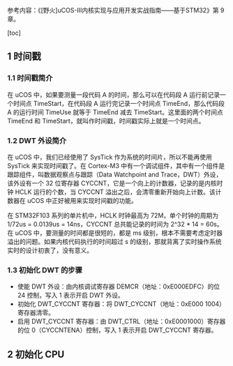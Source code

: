 参考内容：《[野火]uCOS-III内核实现与应用开发实战指南——基于STM32》第 9 章。

[toc]

## 1 时间戳
### 1.1 时间戳简介

在 uCOS 中，如果要测量一段代码 A 的时间，那么可以在代码段 A 运行前记录一个时间点 TimeStart，在代码段 A 运行完记录一个时间点 TimeEnd，那么代码段 A 的运行时间 TimeUse 就等于 TimeEnd 减去 TimeStart。这里面的两个时间点 TimeEnd 和 TimeStart，就叫作时间戳，时间戳实际上就是一个时间点。

### 1.2 DWT 外设简介

在 uCOS 中，我们已经使用了 SysTick 作为系统的时间片，所以不能再使用 SysTick 来实现时间戳了。在 Cortex-M3 中有一个调试组件，其中有一个组件是跟踪组件，叫数据观察点与跟踪（Data Watchpoint and Trace，DWT）外设，该外设有一个 32 位寄存器 CYCCNT，它是一个向上的计数器，记录的是内核时钟 HCLK 运行的个数，当 CYCCNT 溢出之后，会清零重新开始向上计数。该计数器在 uCOS 中正好被用来实现时间戳的功能。

在 STM32F103 系列的单片机中，HCLK 时钟最高为 72M，单个时钟的周期为 1/72us = 0.0139us = 14ns，CYCCNT 总共能记录的时间为 2^32 * 14 = 60s。在 uCOS 中，要测量的时间都是很短的，都是 ms 级别，根本不需要考虑定时器溢出的问题。如果内核代码执行的时间超过 s 的级别，那就背离了实时操作系统实时的设计初衷了，没有意义。

### 1.3 初始化 DWT 的步骤

- 使能 DWT 外设：由内核调试寄存器 DEMCR（地址：0xE000EDFC）的位 24 控制，写入 1 表示开启 DWT 外设。 
- 初始化 DWT\_CYCCNT 寄存器：将 DWT\_CYCCNT（地址：0xE000 1004）寄存器清零。
- 启用 DWT\_CYCCNT 寄存器：由 DWT\_CTRL（地址：0xE0001000）寄存器的位 0（CYCCNTENA）控制，写入 1 表示开启 DWT\_CYCCNT 寄存器。

## 2 初始化 CPU
